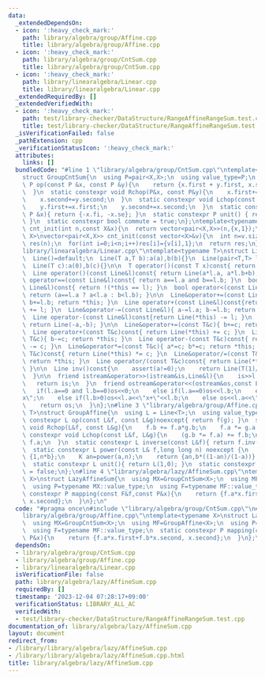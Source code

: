 ```yaml
---
data:
  _extendedDependsOn:
  - icon: ':heavy_check_mark:'
    path: library/algebra/group/Affine.cpp
    title: library/algebra/group/Affine.cpp
  - icon: ':heavy_check_mark:'
    path: library/algebra/group/CntSum.cpp
    title: library/algebra/group/CntSum.cpp
  - icon: ':heavy_check_mark:'
    path: library/linearalgebra/Linear.cpp
    title: library/linearalgebra/Linear.cpp
  _extendedRequiredBy: []
  _extendedVerifiedWith:
  - icon: ':heavy_check_mark:'
    path: test/library-checker/DataStructure/RangeAffineRangeSum.test.cpp
    title: test/library-checker/DataStructure/RangeAffineRangeSum.test.cpp
  _isVerificationFailed: false
  _pathExtension: cpp
  _verificationStatusIcon: ':heavy_check_mark:'
  attributes:
    links: []
  bundledCode: "#line 1 \"library/algebra/group/CntSum.cpp\"\ntemplate<typename X>\n\
    struct GroupCntSum{\n  using P=pair<X,X>;\n  using value_type=P;\n  static constexpr\
    \ P op(const P &x, const P &y){\n    return {x.first + y.first, x.second + y.second};\n\
    \  }\n  static constexpr void Rchop(P&x, const P&y){\n    x.first+=y.first;\n\
    \    x.second+=y.second;\n  }\n  static constexpr void Lchop(const P&x, P&y){\n\
    \    y.first+=x.first;\n    y.second+=x.second;\n  }\n  static constexpr P inverse(const\
    \ P &x){ return {-x.fi, -x.se}; }\n  static constexpr P unit() { return {0, 0};\
    \ }\n  static constexpr bool commute = true;\n};\ntemplate<typename X>\nvector<pair<X,X>>\
    \ cnt_init(int n,const X&x){\n  return vector<pair<X,X>>(n,{x,1});\n}\ntemplate<typename\
    \ X>\nvector<pair<X,X>> cnt_init(const vector<X>&v){\n  int n=v.size();\n  vector<pair<X,X>>\
    \ res(n);\n  for(int i=0;i<n;i++)res[i]={v[i],1};\n  return res;\n}\n#line 2 \"\
    library/linearalgebra/Linear.cpp\"\ntemplate<typename T>\nstruct Line{\n  T a,b;\n\
    \  Line()=default;\n  Line(T a,T b):a(a),b(b){}\n  Line(pair<T,T> l):a(l.first),b(l.second){}\n\
    \  Line(T c):a(0),b(c){}\n\n  T operator()(const T x)const{ return a*x+b; }\n\
    \  Line operator()(const Line&l)const{ return Line(a*l.a, a*l.b+b); }\n\n  bool\
    \ operator==(const Line&l)const{ return a==l.a and b==l.b; }\n  bool operator!=(const\
    \ Line&l)const{ return !(*this == l); }\n  bool operator<(const Line&l)const{\
    \ return (a==l.a ? a<l.a : b<l.b); }\n\n  Line&operator+=(const Line&l){ a+=l.a;\
    \ b+=l.b; return *this; }\n  Line operator+(const Line&l)const{return Line(*this)\
    \ += l; }\n  Line&operator-=(const Line&l){ a-=l.a; b-=l.b; return *this; }\n\
    \  Line operator-(const Line&l)const{return Line(*this) -= l; }\n  Line operator-()const{\
    \ return Line(-a,-b); }\n\n  Line&operator+=(const T&c){ b+=c; return *this; }\n\
    \  Line operator+(const T&c)const{ return Line(*this) += c; }\n  Line&operator-=(const\
    \ T&c){ b-=c; return *this; }\n  Line operator-(const T&c)const{ return Line(*this)\
    \ -= c; }\n  Line&operator*=(const T&c){ a*=c; b*=c; return *this; }\n  Line operator*(const\
    \ T&c)const{ return Line(*this) *= c; }\n  Line&operator/=(const T&c){ a/=c; b/=c;\
    \ return *this; }\n  Line operator/(const T&c)const{ return Line(*this) /= c;\
    \ }\n\n  Line inv()const{\n    assert(a!=0);\n    return Line(T(1)/a, -b/a);\n\
    \  }\n\n  friend istream&operator>>(istream&is,Line&l){\n    is>>l.a>>l.b;\n \
    \   return is;\n  }\n  friend ostream&operator<<(ostream&os,const Line&l){\n \
    \   if(l.a==0 and l.b==0)os<<0;\n    else if(l.a==0)os<<l.b;\n    else if(l.b==0)os<<l.a<<\"\
    x\";\n    else if(l.b>0)os<<l.a<<\"x+\"<<l.b;\n    else os<<l.a<<\"x-\"<<-l.b;\n\
    \    return os;\n  }\n};\n#line 3 \"library/algebra/group/Affine.cpp\"\ntemplate<typename\
    \ T>\nstruct GroupAffine{\n  using L = Line<T>;\n  using value_type = L;\n  static\
    \ constexpr L op(const L&f, const L&g)noexcept{ return f(g); }\n  static constexpr\
    \ void Rchop(L&f, const L&g){\n    f.b += f.a*g.b;\n    f.a *= g.a;\n  }\n  static\
    \ constexpr void Lchop(const L&f, L&g){\n    (g.b *= f.a) += f.b;\n    g.a *=\
    \ f.a;\n  }\n  static constexpr L inverse(const L&f){ return f.inv(); }\n  /*\n\
    \  static constexpr L power(const L& f,long long n) noexcept {\n    if(a==1)return\
    \ {1,n*b};\n    K an=power(a,n);\n    return {an,b*((1-an)/(1-a))};\n  }\n  */\n\
    \  static constexpr L unit(){ return L(1,0); }\n  static constexpr bool commute\
    \ = false;\n};\n#line 4 \"library/algebra/lazy/AffineSum.cpp\"\ntemplate<typename\
    \ X>\nstruct LazyAffineSum{\n  using MX=GroupCntSum<X>;\n  using MF=GroupAffine<X>;\n\
    \  using P=typename MX::value_type;\n  using F=typename MF::value_type;\n  static\
    \ constexpr P mapping(const F&f,const P&x){\n    return {f.a*x.first+f.b*x.second,\
    \ x.second};\n  }\n};\n"
  code: "#pragma once\n#include \"library/algebra/group/CntSum.cpp\"\n#include \"\
    library/algebra/group/Affine.cpp\"\ntemplate<typename X>\nstruct LazyAffineSum{\n\
    \  using MX=GroupCntSum<X>;\n  using MF=GroupAffine<X>;\n  using P=typename MX::value_type;\n\
    \  using F=typename MF::value_type;\n  static constexpr P mapping(const F&f,const\
    \ P&x){\n    return {f.a*x.first+f.b*x.second, x.second};\n  }\n};\n"
  dependsOn:
  - library/algebra/group/CntSum.cpp
  - library/algebra/group/Affine.cpp
  - library/linearalgebra/Linear.cpp
  isVerificationFile: false
  path: library/algebra/lazy/AffineSum.cpp
  requiredBy: []
  timestamp: '2023-12-04 07:28:17+09:00'
  verificationStatus: LIBRARY_ALL_AC
  verifiedWith:
  - test/library-checker/DataStructure/RangeAffineRangeSum.test.cpp
documentation_of: library/algebra/lazy/AffineSum.cpp
layout: document
redirect_from:
- /library/library/algebra/lazy/AffineSum.cpp
- /library/library/algebra/lazy/AffineSum.cpp.html
title: library/algebra/lazy/AffineSum.cpp
---
```

